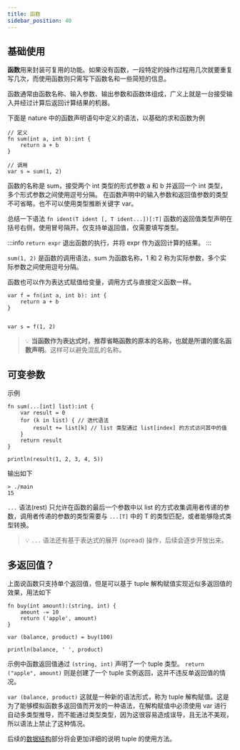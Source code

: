 ```yaml
---
title: 函数
sidebar_position: 40
---
```


## 基础使用

**函数**用来封装可复用的功能。如果没有函数，一段特定的操作过程用几次就要重复写几次，而使用函数则只需写下函数名和一些简短的信息。

函数通常由函数名称、输入参数、输出参数和函数体组成，广义上就是一台接受输入并经过计算后返回计算结果的机器。

下面是 nature 中的函数声明语句中定义的语法，以基础的求和函数为例

```nature
// 定义
fn sum(int a, int b):int {
	return a + b
}

// 调用
var s = sum(1, 2)
```

函数的名称是 sum，接受两个 int 类型的形式参数 a 和 b 并返回一个 int 类型，多个形式参数之间使用逗号分隔。 在函数声明中的输入参数和返回值参数的类型不可省略，也不可以使用类型推断关键字 var。

总结一下语法 `fn ident(T ident [, T ident...])[:T]` 函数的返回值类型声明在括号右侧，使用冒号隔开。仅支持单返回值，仅需要填写类型。

:::info
`return expr` 退出函数的执行，并将 expr 作为返回计算的结果。
:::

`sum(1, 2)` 是函数的调用语法，sum 为函数名称，1 和 2 称为实际参数，多个实际参数之间使用逗号分隔。

函数也可以作为表达式赋值给变量，调用方式与直接定义函数一样。

```nature
var f = fn(int a, int b): int {
	return a + b
}


var s = f(1, 2)
```

> 💡 **当函数作为表达式时，推荐省略函数的原本的名称，也就是所谓的匿名函数声明**。这样可以避免混乱的名称。

## 可变参数

示例

```nature
fn sum(...[int] list):int {
	var result = 0
	for (k in list) { // 迭代语法
		result += list[k] // list 类型通过 list[index] 的方式访问其中的值
	}
	return result
}

println(result(1, 2, 3, 4, 5))
```

输出如下

```shell
> ./main
15
```

`...` 语法(rest) 只允许在函数的最后一个参数中以 list 的方式收集调用者传递的参数，调用者传递的参数的类型需要与 `...[T]` 中的 T 的类型匹配，或者能够隐式类型转换。

> 💡 `...` 语法还有基于表达式的展开 (spread) 操作，后续会逐步开放出来。

## 多返回值？

上面说函数只支持单个返回值，但是可以基于 tuple 解构赋值实现近似多返回值的效果，用法如下

```nature
fn buy(int amount):(string, int) {
	amount -= 10
	return ('apple', amount)
}

var (balance, product) = buy(100)

println(balance, ' ', product)
```

示例中函数返回值通过 `(string, int)` 声明了一个 tuple 类型。 `return ("apple", amount)` 则是创建了一个 tuple 实例返回，这并不违反单返回值的情况。

`var (balance, product)` 这就是一种新的语法形式，称为 tuple 解构赋值。这是为了能够模拟函数多返回值而开发的一种语法，在解构赋值中必须使用 var 进行自动多类型推导，而不能通过类型类型，因为这很容易造成误导，且无法不美观，所以语法上禁止了这种情况。

后续的[数据结构](docs/digging-deeper/data-structure.md)部分将会更加详细的说明 tuple 的使用方法。
